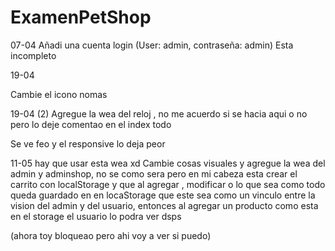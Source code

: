 # ExamenPetShop

07-04 
Añadi una cuenta login (User: admin, contraseña: admin)
Esta incompleto


19-04

Cambie el icono nomas

19-04 (2)
Agregue la wea del reloj , no me acuerdo si se hacia aqui o no pero lo deje comentao en el index todo

Se ve feo y el responsive lo deja peor

11-05
hay que usar esta wea xd
Cambie cosas visuales y agregue la wea del admin y adminshop, no se como sera pero en mi cabeza esta crear el carrito con localStorage y que al agregar , modificar o lo que sea
como todo queda guardado en en locaStorage que este sea como un vinculo entre la vision del admin y del usuario, entonces al agregar un producto como esta en el storage el usuario lo podra ver dsps

(ahora toy bloqueao pero ahi voy a ver si puedo)